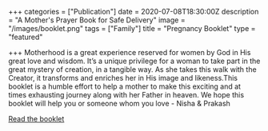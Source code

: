 +++
categories = ["Publication"]
date = 2020-07-08T18:30:00Z
description = "A Mother's Prayer Book for Safe Delivery"
image = "/images/booklet.png"
tags = ["Family"]
title = "Pregnancy Booklet"
type = "featured"

+++
Motherhood is a great experience reserved for women by God in His great love and wisdom. It’s a unique privilege for a woman to take part in the great mystery of creation, in a tangible way. As she takes this walk with the Creator, it transforms and enriches her in His image and likeness.This booklet is a humble effort to help a mother to make this exciting and at times exhausting journey along with her Father in heaven. We hope this booklet will help you or someone whom you love - Nisha & Prakash

[Read the booklet](https://issuu.com/holdthemright/docs/mother_s_prayer_book_-small_size "Pregnancy Booklet")